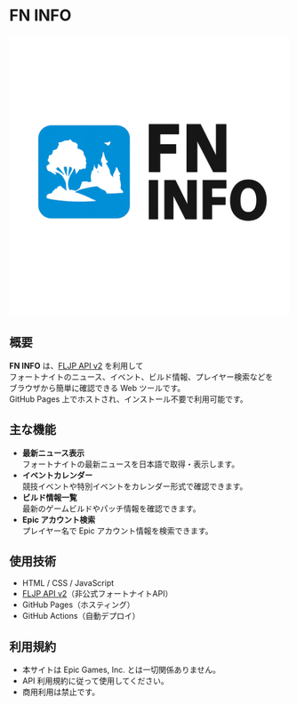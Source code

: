 


# FN INFO

![FN INFO Logo](./a0970552-2c0e-4f72-8761-16c3ba8a4f17.png)

## 概要
**FN INFO** は、[FLJP API v2](https://fljpapi.jp/) を利用して  
フォートナイトのニュース、イベント、ビルド情報、プレイヤー検索などを  
ブラウザから簡単に確認できる Web ツールです。  
GitHub Pages 上でホストされ、インストール不要で利用可能です。

## 主な機能
- **最新ニュース表示**  
  フォートナイトの最新ニュースを日本語で取得・表示します。
- **イベントカレンダー**  
  競技イベントや特別イベントをカレンダー形式で確認できます。
- **ビルド情報一覧**  
  最新のゲームビルドやパッチ情報を確認できます。
- **Epic アカウント検索**  
  プレイヤー名で Epic アカウント情報を検索できます。

## 使用技術
- HTML / CSS / JavaScript
- [FLJP API v2](https://fljpapi.com/)（非公式フォートナイトAPI）
- GitHub Pages（ホスティング）
- GitHub Actions（自動デプロイ）

## 利用規約
- 本サイトは Epic Games, Inc. とは一切関係ありません。
- API 利用規約に従って使用してください。
- 商用利用は禁止です。


